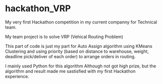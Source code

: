 # hackathon_VRP
My very first Hackathon competition in my current companny for Technical team.

My team project is to solve VRP (Vehical Routing Problem)

This part of code is just my part for Auto Assign algorithm using KMeans Clustering and using priority (based on distance to warehouse, weight, deadline pick/deliver of each order) to arrange orders in routing.

I mainly used Python for this algorithm
Although not got high prize, but the algorithm and result made me sastisfied with my first Hackathon experience.



